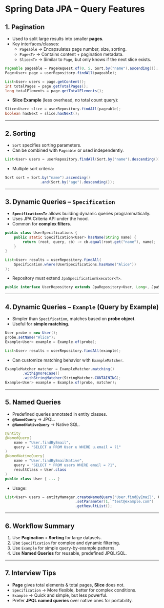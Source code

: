 # Spring Data JPA – Query Features

## 1. Pagination
- Used to split large results into smaller **pages**.
- Key interfaces/classes:
  - `Pageable` → Encapsulates page number, size, sorting.
  - `Page<T>` → Contains content + pagination metadata.
  - `Slice<T>` → Similar to `Page`, but only knows if the next slice exists.

```java
Pageable pageable = PageRequest.of(0, 5, Sort.by("name").ascending());
Page<User> page = userRepository.findAll(pageable);

List<User> users = page.getContent();
int totalPages = page.getTotalPages();
long totalElements = page.getTotalElements();
```

- **Slice Example** (less overhead, no total count query):
```java
Slice<User> slice = userRepository.findAll(pageable);
boolean hasNext = slice.hasNext();
```

---

## 2. Sorting
- `Sort` specifies sorting parameters.
- Can be combined with `Pageable` or used independently.

```java
List<User> users = userRepository.findAll(Sort.by("name").descending());
```

- Multiple sort criteria:
```java
Sort sort = Sort.by("name").ascending()
                .and(Sort.by("age").descending());
```

---

## 3. Dynamic Queries – `Specification`
- **`Specification<T>`** allows building dynamic queries programmatically.
- Uses JPA Criteria API under the hood.
- Common for **complex filters**.

```java
public class UserSpecifications {
    public static Specification<User> hasName(String name) {
        return (root, query, cb) -> cb.equal(root.get("name"), name);
    }
}
```

```java
List<User> results = userRepository.findAll(
    Specification.where(UserSpecifications.hasName("Alice"))
);
```

- Repository must extend `JpaSpecificationExecutor<T>`.

```java
public interface UserRepository extends JpaRepository<User, Long>, JpaSpecificationExecutor<User> { }
```

---

## 4. Dynamic Queries – `Example` (Query by Example)
- Simpler than `Specification`, matches based on **probe object**.
- Useful for **simple matching**.

```java
User probe = new User();
probe.setName("Alice");
Example<User> example = Example.of(probe);

List<User> results = userRepository.findAll(example);
```

- Can customize matching behavior with `ExampleMatcher`.

```java
ExampleMatcher matcher = ExampleMatcher.matching()
        .withIgnoreCase()
        .withStringMatcher(StringMatcher.CONTAINING);
Example<User> example = Example.of(probe, matcher);
```

---

## 5. Named Queries
- Predefined queries annotated in entity classes.
- **`@NamedQuery`** → JPQL.
- **`@NamedNativeQuery`** → Native SQL.

```java
@Entity
@NamedQuery(
    name = "User.findByEmail",
    query = "SELECT u FROM User u WHERE u.email = ?1"
)
@NamedNativeQuery(
    name = "User.findByEmailNative",
    query = "SELECT * FROM users WHERE email = ?1",
    resultClass = User.class
)
public class User { ... }
```

- Usage:
```java
List<User> users = entityManager.createNamedQuery("User.findByEmail", User.class)
                                .setParameter(1, "test@example.com")
                                .getResultList();
```

---

## 6. Workflow Summary
1. Use **Pagination + Sorting** for large datasets.
2. Use `Specification` for complex and dynamic filtering.
3. Use `Example` for simple query-by-example patterns.
4. Use **Named Queries** for reusable, predefined JPQL/SQL.

---

## 7. Interview Tips
- **Page** gives total elements & total pages, **Slice** does not.
- `Specification` → More flexible, better for complex conditions.
- `Example` → Quick and simple, but less powerful.
- Prefer **JPQL named queries** over native ones for portability.
